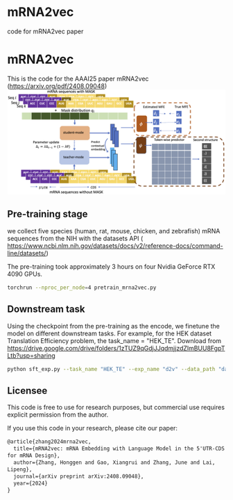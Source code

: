 # mRNA2vec
code for mRNA2vec paper
# mRNA2vec
This is the code for the AAAI25 paper mRNA2vec (https://arxiv.org/pdf/2408.09048)
![Alt text](./diagram_mRNA2vec.png)

## Pre-training stage 
we collect five species (human, rat, mouse, chicken, and zebrafish) mRNA sequences from the NIH with the datasets API ( https://www.ncbi.nlm.nih.gov/datasets/docs/v2/reference-docs/command-line/datasets/)

The pre-training took approximately 3 hours on four Nvidia GeForce RTX 4090 GPUs.
```bash
torchrun --nproc_per_node=4 pretrain_mrna2vec.py
```

## Downstream task
Using the checkpoint from the pre-training as the encode, we finetune the model on different downstream tasks.
For example, for the HEK dataset Translation Efficiency problem, the task_name = "HEK_TE". Download from https://drive.google.com/drive/folders/1zTUZ9qGdjJJqdmjjzdZlmBUU8FgpTLtb?usp=sharing
```bash
python sft_exp.py --task_name "HEK_TE" --exp_name "d2v" --data_path "data1" --model_name "model_d2v_mfe0.1_ss0.001_specific.pt" --load_model True --cuda_device "3"
```

## Licensee 
This code is free to use for research purposes, but commercial use requires explicit permission from the author.

If you use this code in your research, please cite our paper:
```
@article{zhang2024mrna2vec,
  title={mRNA2vec: mRNA Embedding with Language Model in the 5'UTR-CDS for mRNA Design},
  author={Zhang, Honggen and Gao, Xiangrui and Zhang, June and Lai, Lipeng},
  journal={arXiv preprint arXiv:2408.09048},
  year={2024}
}


